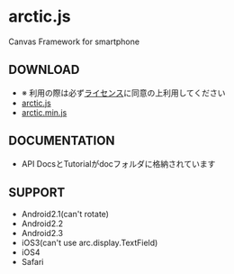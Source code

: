 arctic.js
======

Canvas Framework for smartphone


DOWNLOAD
-----------
- ※ 利用の際は必ず[ライセンス](https://github.com/DeNADev/Arctic.js/blob/master/licence.txt)に同意の上利用してください
- [arctic.js]()
- [arctic.min.js]()


DOCUMENTATION
-----------
- API DocsとTutorialがdocフォルダに格納されています

SUPPORT
-----------
- Android2.1(can't rotate)
- Android2.2
- Android2.3
- iOS3(can't use arc.display.TextField)
- iOS4
- Safari
